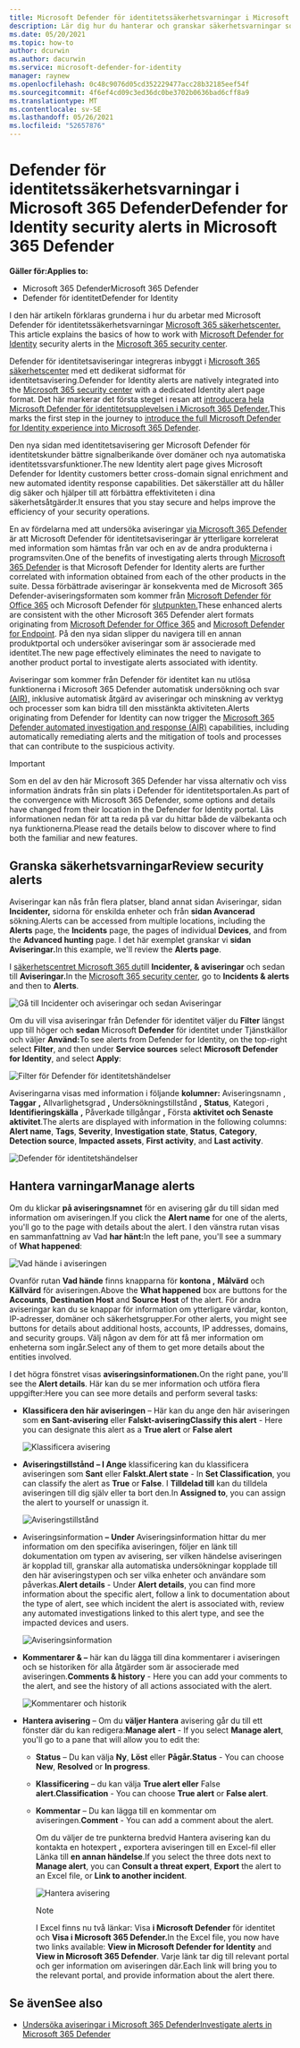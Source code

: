 ```yaml
---
title: Microsoft Defender för identitetssäkerhetsvarningar i Microsoft 365 Defender
description: Lär dig hur du hanterar och granskar säkerhetsvarningar som utfärdats av Microsoft Defender för identitet Microsoft 365 Defender
ms.date: 05/20/2021
ms.topic: how-to
author: dcurwin
ms.author: dacurwin
ms.service: microsoft-defender-for-identity
manager: raynew
ms.openlocfilehash: 0c48c9076d05cd352229477acc28b32185eef54f
ms.sourcegitcommit: 4f6ef4cd09c3ed36dc0be3702b0636bad6cff8a9
ms.translationtype: MT
ms.contentlocale: sv-SE
ms.lasthandoff: 05/26/2021
ms.locfileid: "52657876"
---
```

# <a name="defender-for-identity-security-alerts-in-microsoft-365-defender"></a><span data-ttu-id="a8035-103">Defender för identitetssäkerhetsvarningar i Microsoft 365 Defender</span><span class="sxs-lookup"><span data-stu-id="a8035-103">Defender for Identity security alerts in Microsoft 365 Defender</span></span>

<span data-ttu-id="a8035-104">**Gäller för:**</span><span class="sxs-lookup"><span data-stu-id="a8035-104">**Applies to:**</span></span>

- <span data-ttu-id="a8035-105">Microsoft 365 Defender</span><span class="sxs-lookup"><span data-stu-id="a8035-105">Microsoft 365 Defender</span></span>
- <span data-ttu-id="a8035-106">Defender för identitet</span><span class="sxs-lookup"><span data-stu-id="a8035-106">Defender for Identity</span></span>

<span data-ttu-id="a8035-107">I den här artikeln förklaras grunderna i hur du arbetar med Microsoft Defender för identitetssäkerhetsvarningar [Microsoft 365 säkerhetscenter.](/microsoft-365/security/defender/overview-security-center) [](/defender-for-identity)</span><span class="sxs-lookup"><span data-stu-id="a8035-107">This article explains the basics of how to work with [Microsoft Defender for Identity](/defender-for-identity) security alerts in the [Microsoft 365 security center](/microsoft-365/security/defender/overview-security-center).</span></span>

<span data-ttu-id="a8035-108">Defender för identitetsaviseringar integreras inbyggt i [Microsoft 365 säkerhetscenter](https://security.microsoft.com) med ett dedikerat sidformat för identitetsavisering.</span><span class="sxs-lookup"><span data-stu-id="a8035-108">Defender for Identity alerts are natively integrated into the [Microsoft 365 security center](https://security.microsoft.com) with a dedicated Identity alert page format.</span></span> <span data-ttu-id="a8035-109">Det här markerar det första steget i resan att [introducera hela Microsoft Defender för identitetsupplevelsen i Microsoft 365 Defender.](/defender-for-identity/defender-for-identity-in-microsoft-365-defender)</span><span class="sxs-lookup"><span data-stu-id="a8035-109">This marks the first step in the journey to [introduce the full Microsoft Defender for Identity experience into Microsoft 365 Defender](/defender-for-identity/defender-for-identity-in-microsoft-365-defender).</span></span>

<span data-ttu-id="a8035-110">Den nya sidan med identitetsavisering ger Microsoft Defender för identitetskunder bättre signalberikande över domäner och nya automatiska identitetssvarsfunktioner.</span><span class="sxs-lookup"><span data-stu-id="a8035-110">The new Identity alert page gives Microsoft Defender for Identity customers better cross-domain signal enrichment and new automated identity response capabilities.</span></span> <span data-ttu-id="a8035-111">Det säkerställer att du håller dig säker och hjälper till att förbättra effektiviteten i dina säkerhetsåtgärder.</span><span class="sxs-lookup"><span data-stu-id="a8035-111">It ensures that you stay secure and helps improve the efficiency of your security operations.</span></span>

<span data-ttu-id="a8035-112">En av fördelarna med att undersöka aviseringar [via Microsoft 365 Defender](/microsoft-365/security/defender/microsoft-365-defender) är att Microsoft Defender för identitetsaviseringar är ytterligare korrelerat med information som hämtas från var och en av de andra produkterna i programsviten.</span><span class="sxs-lookup"><span data-stu-id="a8035-112">One of the benefits of investigating alerts through [Microsoft 365 Defender](/microsoft-365/security/defender/microsoft-365-defender) is that Microsoft Defender for Identity alerts are further correlated with information obtained from each of the other products in the suite.</span></span> <span data-ttu-id="a8035-113">Dessa förbättrade aviseringar är konsekventa med de Microsoft 365 Defender-aviseringsformaten som kommer från [Microsoft Defender för Office 365](/microsoft-365/security/office-365-security) och Microsoft Defender för [slutpunkten.](/microsoft-365/security/defender-endpoint)</span><span class="sxs-lookup"><span data-stu-id="a8035-113">These enhanced alerts are consistent with the other Microsoft 365 Defender alert formats originating from [Microsoft Defender for Office 365](/microsoft-365/security/office-365-security) and [Microsoft Defender for Endpoint](/microsoft-365/security/defender-endpoint).</span></span> <span data-ttu-id="a8035-114">På den nya sidan slipper du navigera till en annan produktportal och undersöker aviseringar som är associerade med identitet.</span><span class="sxs-lookup"><span data-stu-id="a8035-114">The new page effectively eliminates the need to navigate to another product portal to investigate alerts associated with identity.</span></span>

<span data-ttu-id="a8035-115">Aviseringar som kommer från Defender för identitet kan nu utlösa funktionerna i Microsoft 365 Defender automatisk undersökning och svar [(AIR),](/microsoft-365/security/defender/m365d-autoir) inklusive automatisk åtgärd av aviseringar och minskning av verktyg och processer som kan bidra till den misstänkta aktiviteten.</span><span class="sxs-lookup"><span data-stu-id="a8035-115">Alerts originating from Defender for Identity can now trigger the [Microsoft 365 Defender automated investigation and response (AIR)](/microsoft-365/security/defender/m365d-autoir) capabilities, including automatically remediating alerts and the mitigation of tools and processes that can contribute to the suspicious activity.</span></span>

>[!IMPORTANT]
><span data-ttu-id="a8035-116">Som en del av den här Microsoft 365 Defender har vissa alternativ och viss information ändrats från sin plats i Defender för identitetsportalen.</span><span class="sxs-lookup"><span data-stu-id="a8035-116">As part of the convergence with Microsoft 365 Defender, some options and details have changed from their location in the Defender for Identity portal.</span></span> <span data-ttu-id="a8035-117">Läs informationen nedan för att ta reda på var du hittar både de välbekanta och nya funktionerna.</span><span class="sxs-lookup"><span data-stu-id="a8035-117">Please read the details below to discover where to find both the familiar and new features.</span></span>

## <a name="review-security-alerts"></a><span data-ttu-id="a8035-118">Granska säkerhetsvarningar</span><span class="sxs-lookup"><span data-stu-id="a8035-118">Review security alerts</span></span>

<span data-ttu-id="a8035-119">Aviseringar kan nås från flera platser,  bland annat sidan Aviseringar, sidan  **Incidenter,** sidorna för enskilda enheter och från **sidan Avancerad** sökning.</span><span class="sxs-lookup"><span data-stu-id="a8035-119">Alerts can be accessed from multiple locations, including the **Alerts** page, the **Incidents** page, the pages of individual **Devices**, and from the **Advanced hunting** page.</span></span> <span data-ttu-id="a8035-120">I det här exemplet granskar vi **sidan Aviseringar.**</span><span class="sxs-lookup"><span data-stu-id="a8035-120">In this example, we'll review the **Alerts page**.</span></span>  

<span data-ttu-id="a8035-121">I [säkerhetscentret Microsoft 365 du](https://security.microsoft.com/)till **Incidenter, & aviseringar** och sedan till **Aviseringar.**</span><span class="sxs-lookup"><span data-stu-id="a8035-121">In the [Microsoft 365 security center](https://security.microsoft.com/), go to **Incidents & alerts** and then to **Alerts**.</span></span>

![Gå till Incidenter och aviseringar och sedan Aviseringar](../../media/defender-identity/incidents-alerts.png)

<span data-ttu-id="a8035-123">Om du vill visa aviseringar från Defender för identitet väljer du **Filter** längst upp till höger och **sedan** Microsoft **Defender** för identitet under Tjänstkällor och väljer **Använd:**</span><span class="sxs-lookup"><span data-stu-id="a8035-123">To see alerts from Defender for Identity, on the top-right select **Filter**, and then under **Service sources** select **Microsoft Defender for Identity**, and select **Apply**:</span></span>

![Filter för Defender för identitetshändelser](../../media/defender-identity/filter-defender-for-identity.png)

<span data-ttu-id="a8035-125">Aviseringarna visas med information i följande **kolumner:** Aviseringsnamn , **Taggar** **,** Allvarlighetsgrad **,** Undersökningstillstånd **,** **Status**, Kategori , **Identifieringskälla** **,** Påverkade tillgångar **,** Första **aktivitet och Senaste aktivitet**.</span><span class="sxs-lookup"><span data-stu-id="a8035-125">The alerts are displayed with information in the following columns: **Alert name**, **Tags**, **Severity**, **Investigation state**, **Status**, **Category**, **Detection source**, **Impacted assets**, **First activity**, and **Last activity**.</span></span>

![Defender för identitetshändelser](../../media/defender-identity/filtered-alerts.png)

## <a name="manage-alerts"></a><span data-ttu-id="a8035-127">Hantera varningar</span><span class="sxs-lookup"><span data-stu-id="a8035-127">Manage alerts</span></span>

<span data-ttu-id="a8035-128">Om du klickar **på aviseringsnamnet** för en avisering går du till sidan med information om aviseringen.</span><span class="sxs-lookup"><span data-stu-id="a8035-128">If you click the **Alert name** for one of the alerts, you'll go to the page with details about the alert.</span></span> <span data-ttu-id="a8035-129">I den vänstra rutan visas en sammanfattning av Vad **har hänt:**</span><span class="sxs-lookup"><span data-stu-id="a8035-129">In the left pane, you'll see a summary of **What happened**:</span></span>

![Vad hände i aviseringen](../../media/defender-identity/what-happened.png)

<span data-ttu-id="a8035-131">Ovanför rutan **Vad hände** finns knapparna för **kontona ,** **Målvärd** och **Källvärd** för aviseringen.</span><span class="sxs-lookup"><span data-stu-id="a8035-131">Above the **What happened** box are buttons for the **Accounts**, **Destination Host** and **Source Host** of the alert.</span></span> <span data-ttu-id="a8035-132">För andra aviseringar kan du se knappar för information om ytterligare värdar, konton, IP-adresser, domäner och säkerhetsgrupper.</span><span class="sxs-lookup"><span data-stu-id="a8035-132">For other alerts, you might see buttons for details about additional hosts, accounts, IP addresses, domains, and security groups.</span></span> <span data-ttu-id="a8035-133">Välj någon av dem för att få mer information om enheterna som ingår.</span><span class="sxs-lookup"><span data-stu-id="a8035-133">Select any of them to get more details about the entities involved.</span></span>

<span data-ttu-id="a8035-134">I det högra fönstret visas **aviseringsinformationen.**</span><span class="sxs-lookup"><span data-stu-id="a8035-134">On the right pane, you'll see the **Alert details**.</span></span> <span data-ttu-id="a8035-135">Här kan du se mer information och utföra flera uppgifter:</span><span class="sxs-lookup"><span data-stu-id="a8035-135">Here you can see more details and perform several tasks:</span></span>

- <span data-ttu-id="a8035-136">**Klassificera den här aviseringen** – Här kan du ange den här aviseringen som **en Sant-avisering** eller **Falskt-avisering**</span><span class="sxs-lookup"><span data-stu-id="a8035-136">**Classify this alert** - Here you can designate this alert as a **True alert** or **False alert**</span></span>

    ![Klassificera avisering](../../media/defender-identity/classify-alert.png)

- <span data-ttu-id="a8035-138">**Aviseringstillstånd** **– I Ange** klassificering kan du klassificera aviseringen som **Sant** eller **Falskt.**</span><span class="sxs-lookup"><span data-stu-id="a8035-138">**Alert state** - In **Set Classification**, you can classify the alert as **True** or **False**.</span></span> <span data-ttu-id="a8035-139">I **Tilldelad till** kan du tilldela aviseringen till dig själv eller ta bort den.</span><span class="sxs-lookup"><span data-stu-id="a8035-139">In **Assigned to**, you can assign the alert to yourself or unassign it.</span></span>

    ![Aviseringstillstånd](../../media/defender-identity/alert-state.png)

- <span data-ttu-id="a8035-141">Aviseringsinformation **–** **Under** Aviseringsinformation hittar du mer information om den specifika aviseringen, följer en länk till dokumentation om typen av avisering, ser vilken händelse aviseringen är kopplad till, granskar alla automatiska undersökningar kopplade till den här aviseringstypen och ser vilka enheter och användare som påverkas.</span><span class="sxs-lookup"><span data-stu-id="a8035-141">**Alert details** - Under **Alert details**, you can find more information about the specific alert, follow a link to documentation about the type of alert, see which incident the alert is associated with, review any automated investigations linked to this alert type, and see the impacted devices and users.</span></span>

    ![Aviseringsinformation](../../media/defender-identity/alert-details.png)

- <span data-ttu-id="a8035-143">**Kommentarer & –** här kan du lägga till dina kommentarer i aviseringen och se historiken för alla åtgärder som är associerade med aviseringen.</span><span class="sxs-lookup"><span data-stu-id="a8035-143">**Comments & history** - Here you can add your comments to the alert, and see the history of all actions associated with the alert.</span></span>

    ![Kommentarer och historik](../../media/defender-identity/comments-history.png)

- <span data-ttu-id="a8035-145">**Hantera avisering** – Om du **väljer Hantera** avisering går du till ett fönster där du kan redigera:</span><span class="sxs-lookup"><span data-stu-id="a8035-145">**Manage alert** - If you select **Manage alert**, you'll go to a pane that will allow you to edit the:</span></span>
  - <span data-ttu-id="a8035-146">**Status** – Du kan välja **Ny**, **Löst** eller **Pågår.**</span><span class="sxs-lookup"><span data-stu-id="a8035-146">**Status** - You can choose **New**, **Resolved** or **In progress**.</span></span>
  - <span data-ttu-id="a8035-147">**Klassificering** – du kan välja **True alert eller** False **alert.**</span><span class="sxs-lookup"><span data-stu-id="a8035-147">**Classification** - You can choose **True alert** or **False alert**.</span></span>
  - <span data-ttu-id="a8035-148">**Kommentar** – Du kan lägga till en kommentar om aviseringen.</span><span class="sxs-lookup"><span data-stu-id="a8035-148">**Comment** - You can add a comment about the alert.</span></span>

    <span data-ttu-id="a8035-149">Om du väljer de tre punkterna bredvid Hantera avisering  kan du kontakta en hotexpert **,** exportera aviseringen till en Excel-fil eller Länka till **en annan händelse**.</span><span class="sxs-lookup"><span data-stu-id="a8035-149">If you select the three dots next to **Manage alert**, you can **Consult a threat expert**, **Export** the alert to an Excel file, or **Link to another incident**.</span></span>

    ![Hantera avisering](../../media/defender-identity/manage-alert.png)

    >[!NOTE]
    ><span data-ttu-id="a8035-151">I Excel finns nu två länkar: Visa **i Microsoft Defender** för identitet och **Visa i Microsoft 365 Defender.**</span><span class="sxs-lookup"><span data-stu-id="a8035-151">In the Excel file, you now have two links available: **View in Microsoft Defender for Identity** and **View in Microsoft 365 Defender**.</span></span> <span data-ttu-id="a8035-152">Varje länk tar dig till relevant portal och ger information om aviseringen där.</span><span class="sxs-lookup"><span data-stu-id="a8035-152">Each link will bring you to the relevant portal, and provide information about the alert there.</span></span>

## <a name="see-also"></a><span data-ttu-id="a8035-153">Se även</span><span class="sxs-lookup"><span data-stu-id="a8035-153">See also</span></span>

- [<span data-ttu-id="a8035-154">Undersöka aviseringar i Microsoft 365 Defender</span><span class="sxs-lookup"><span data-stu-id="a8035-154">Investigate alerts in Microsoft 365 Defender</span></span>](../defender/investigate-alerts.md)

